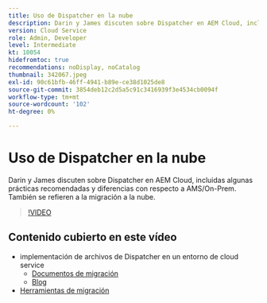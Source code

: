 ```yaml
---
title: Uso de Dispatcher en la nube
description: Darin y James discuten sobre Dispatcher en AEM Cloud, incluidas algunas prácticas recomendadas y diferencias con respecto a AMS/On-Prem. También se refieren a la migración a la nube.
version: Cloud Service
role: Admin, Developer
level: Intermediate
kt: 10054
hidefromtoc: true
recommendations: noDisplay, noCatalog
thumbnail: 342067.jpeg
exl-id: 90c61bfb-46ff-4941-b89e-ce38d1025de8
source-git-commit: 3854deb12c2d5a5c91c3416939f3e4534cb0094f
workflow-type: tm+mt
source-wordcount: '102'
ht-degree: 0%

---
```



# Uso de Dispatcher en la nube

Darin y James discuten sobre Dispatcher en AEM Cloud, incluidas algunas prácticas recomendadas y diferencias con respecto a AMS/On-Prem. También se refieren a la migración a la nube.

>[!VIDEO](https://video.tv.adobe.com/v/342067/)

## Contenido cubierto en este vídeo

+ implementación de archivos de Dispatcher en un entorno de cloud service
   + [Documentos de migración](https://experienceleague.adobe.com/docs/experience-manager-cloud-manager/using/getting-started/dispatcher-configurations.html)
   + [Blog](https://medium.com/adobetech/migrating-a-dispatcher-configuration-from-managed-services-to-aem-as-a-cloud-service-fa8a80d242ee)
+ [Herramientas de migración](https://github.com/adobe/aio-cli-plugin-aem-cloud-service-migration)
